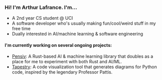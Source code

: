 ### Hi! I'm Arthur Lafrance. I'm...

* A 2nd year CS student @ UCI
* A software developer who's usually making fun/cool/weird stuff in my free time
* Dually interested in AI/machine learning & software engineering

#### I'm currently working on several ongoing projects:

* [Pensiv](https://www.github.com/arthurlafrance/pensiv): A Rust-based AI & machine learning library that doubles as a place for me to experiment with both Rust and AI/ML.
* [Tapestry](https://tapestrylearn.com): A code visualization tool that generates diagrams for Python code, inspired by the legendary Professor Pattis.

